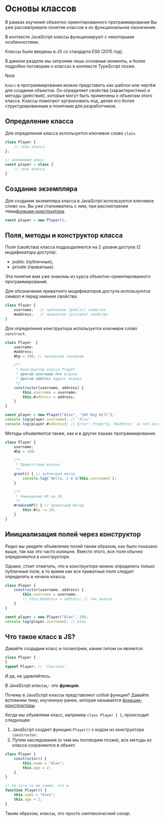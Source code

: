 # Основы классов

В рамках изучения объектно-ориентированного программирования Вы уже рассматривали понятие классов и их функциональное назначение. 

В контексте JavaScript классы функционируют с некоторыми особенностями.

Классы были введены в JS со стандарта ES6 (2015 год).

В данном разделе мы затронем лишь основные моменты, и более подробно поговорим о классах в контексте TypeScript позже.

> [!NOTE]
> `Класс` в программировании можно представить как шаблон или чертёж для создания объектов. Он определяет свойства (характеристики) и методы (действия), которые могут быть применены к объектам этого класса. Классы помогают организовать код, делая его более структурированным и понятным для разработчиков.

## Определение класса

Для определения класса используется ключевое слово `class`.

```js
class Player {
    // тело класса
};

// анонимный класс
const player = class {
    // тело класса
}
```

## Создание экземпляра

Для создания экземпляра класса в JavaScript используется ключевое слово `new`. Вы уже сталкивались с ним, при рассмотрении темы[функции-конструктора](63_constructor_new.md).

```js
const player = new Player();
```

## Поля, методы и конструктор класса

Поля (свойства) класса подразделяются на 2 уровня доступа (2 модификатора доступа):

- public (публичные),
- private (приватные).

Эти понятия вам уже знакомы из курса объектно-ориентированного программирования. 

Для обозначения приватного модификаторов доступа используются символ `#` перед именем свойства:

```js
class Player {
    username;   // публичное (public) свойство
    #address;   // приватное (private) свойство
}
```

Для определения конструктора используется ключевое слово `construct`.

```js
class Player  {
    username;
    #address;
    #hp = 100; // начальное значение

    /**
     * Конструктор класса Player
     * @param username Имя игрока
     * @param address Адресс игрока
     */
    constructor(username, address) {
        this.username = username;
        this.#address = address;
    }
}

const player = new Player("Alex", "105 Big Hill");
console.log(player.username); // "Alex"
console.log(player.#address); // Error: Property '#address' is not accessible outside class 'Player' because it has a private identifier.
```

Методы объявляются также, как и в других языках программирования.

```js
class Player {
    username;
    #hp = 100;

    /**
     * Приветствие игрока
     */
    greet() { // публичный метод
        console.log(`Hello, i'm ${this.username}`);
    }

    /**
     * Уменьшение HP на 20
     */
    #reduceHP() { // приватный метод
        this.#hp -= 20;
    }
}
```

## Инициализация полей через конструктор

Редко вы увидите объявление полей таким образом, как было показано выше, так как это часто излишне. Вместо этого, все поля обычно определяются в конструкторе.

Однако, стоит отметить, что в конструкторе можно определить только публичные поля, в то время как все приватные поля следует определять в начале класса.

```js
class Player {
    constructor(username, address) {
        this.username = username;
        // this.#address = address; // так нельзя
    }
}

const player = new Player("Alex", 20);
console.log(player.username); // Alex
```

## Что такое класс в JS?

Давайте создадим класс и посмотрим, каким типом он является:

```js
class Player {
}
typeof Player; // 'function'
```

И да, не удивляйтесь. 

В JavaScript классы,- это **функция**.

Почему в JavaScript классы представляют собой функции? Давайте вспомним тему, изученную ранее, которая называется [функции-конструкторы](63_constructor_new.md).

Когда мы объявляем класс, например `class Player { }`, происходит следующее:

1. JavaScript создает функцию `Player()` с кодом из конструктора `constructor`.
2. Путем наследования (о чем мы поговорим позже), все методы из класса сохраняются в объект.

```js
class Player {
    constructor() {
        this.name = "Alex";
        this.age = 2;
    }
}

// по сути то же самое, что и
function Player() {
    this.name = "Alex";
    this.age = 2;
}
```

Таким образом, классы, это просто _синтаксический сахар_.